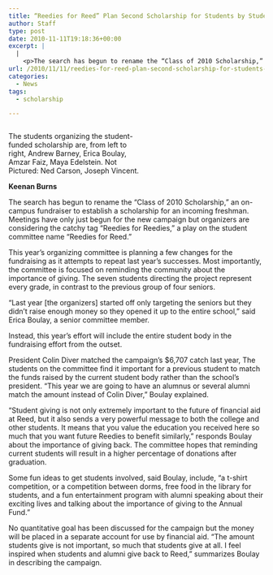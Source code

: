 ```yaml
---
title: “Reedies for Reed” Plan Second Scholarship for Students by Students
author: Staff
type: post
date: 2010-11-11T19:18:36+00:00
excerpt: |
  |
    <p>The search has begun to rename the “Class of 2010 Scholarship,” an  on-campus fundraiser to establish a scholarship for an incoming  freshman. Meetings have only just begun for the new campaign</p>
url: /2010/11/11/reedies-for-reed-plan-second-scholarship-for-students-by-students/
categories:
  - News
tags:
  - scholarship

---
```

<div id="attachment_475" style="width: 262px" class="wp-caption alignleft">
  <a href="https://i0.wp.com/www.reedquest.org/wp-content/uploads/2010/11/Reedies-for-Reed.jpg"><img class="size-full wp-image-475 " title="The students organizing the student-funded scholarship are, from left to right, Andrew Barney, Erica Boulay, Amzar Faiz, Maya Edelstein. Not Pictured: Ned Carson, Joseph Vincent." src="https://i0.wp.com/www.reedquest.org/wp-content/uploads/2010/11/Reedies-for-Reed.jpg?resize=252%2C189" alt="" data-recalc-dims="1" /></a>
  
  <p class="wp-caption-text">
    The students organizing the student-funded scholarship are, from left to right, Andrew Barney, Erica Boulay, Amzar Faiz, Maya Edelstein. Not Pictured: Ned Carson, Joseph Vincent.
  </p>
</div>

**Keenan Burns**

The search has begun to rename the “Class of 2010 Scholarship,” an on-campus fundraiser to establish a scholarship for an incoming freshman. Meetings have only just begun for the new campaign but organizers are considering the catchy tag “Reedies for Reedies,” a play on the student committee name “Reedies for Reed.”

This year’s organizing committee is planning a few changes for the fundraising as it attempts to repeat last year’s successes. Most importantly, the committee is focused on reminding the community about the importance of giving. The seven students directing the project represent every grade, in contrast to the previous group of four seniors.

“Last year [the organizers] started off only targeting the seniors but they didn’t raise enough money so they opened it up to the entire school,” said Erica Boulay, a senior committee member.

Instead, this year’s effort will include the entire student body in the fundraising effort from the outset.

President Colin Diver matched the campaign’s $6,707 catch last year, The students on the committee find it important for a previous student to match the funds raised by the current student body rather than the school’s president. “This year we are going to have an alumnus or several alumni match the amount instead of Colin Diver,” Boulay explained.

“Student giving is not only extremely important to the future of financial aid at Reed, but it also sends a very powerful message to both the college and other students. It means that you value the education you received here so much that you want future Reedies to benefit similarly,” responds Boulay about the importance of giving back. The committee hopes that reminding current students will result in a higher percentage of donations after graduation.

Some fun ideas to get students involved, said Boulay, include, “a t-shirt competition, or a competition between dorms, free food in the library for students, and a fun entertainment program with alumni speaking about their exciting lives and talking about the importance of giving to the Annual Fund.”

No quantitative goal has been discussed for the campaign but the money will be placed in a separate account for use by financial aid. “The amount students give is not important, so much that students give at all. I feel inspired when students and alumni give back to Reed,” summarizes Boulay in describing the campaign.